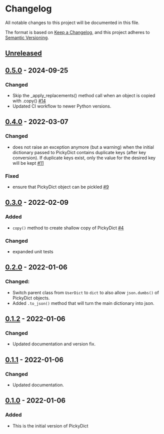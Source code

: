 # Changelog

All notable changes to this project will be documented in this file.

The format is based on [Keep a Changelog](https://keepachangelog.com/en/1.0.0/),
and this project adheres to [Semantic Versioning](https://semver.org/spec/v2.0.0.html).

## [Unreleased]

## [0.5.0] - 2024-09-25

### Changed

- Skip the _apply_replacements() method call when an object is copied with .copy() [#14](https://github.com/florian-huber/pickydict/pull/14)
- Updated CI workflow to newer Python versions.


## [0.4.0] - 2022-03-07

### Changed

- does not raise an exception anymore (but a warning) when the initial dictionary passed to PickyDict contains duplicate keys (after key conversion). If duplicate keys exist, only the value for the desired key will be kept [#11](https://github.com/florian-huber/pickydict/pull/11)

### Fixed

- ensure that PickyDict object can be pickled [#9](https://github.com/florian-huber/pickydict/pull/9)

## [0.3.0] - 2022-02-09

### Added

- `copy()` method to create shallow copy of PickyDict [#4](https://github.com/florian-huber/pickydict/pull/4)

### Changed

- expanded unit tests

## [0.2.0] - 2022-01-06

### Changed:

- Switch parent class from `UserDict` to `dict` to also allow `json.dumbs()` of PickyDict objects.
- Added `.to_json()` method that will turn the main dictionary into json.

## [0.1.2] - 2022-01-06

### Changed

- Updated documentation and version fix.

## [0.1.1] - 2022-01-06

### Changed

- Updated documentation.

## [0.1.0] - 2022-01-06

### Added

- This is the initial version of PickyDict

[Unreleased]: https://github.com/florian-huber/pickydict/compare/0.5.0...HEAD
[0.5.0]: https://github.com/florian-huber/pickydict/0.4.0...0.5.0
[0.4.0]: https://github.com/florian-huber/pickydict/0.3.0...0.4.0
[0.3.0]: https://github.com/florian-huber/pickydict/0.2.0...0.3.0
[0.2.0]: https://github.com/florian-huber/pickydict/0.1.2...0.2.0
[0.1.2]: https://github.com/florian-huber/pickydict/0.1.1...0.1.2
[0.1.1]: https://github.com/florian-huber/pickydict/0.1.0...0.1.1
[0.1.0]: https://github.com/florian-huber/pickydict/releases/tag/0.1.0
